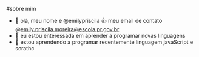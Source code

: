 #sobre mim
- 👋 olá, meu nome e @emilypriscila
:+1: meu email de contato @emily.priscila.moreira@escola.pr.gov.br
- 👀 eu estou enteressada em aprender a programar novas linguagens
- 🌱 estou aprendendo a programar recentemente linguagem javaScript e scrathc
